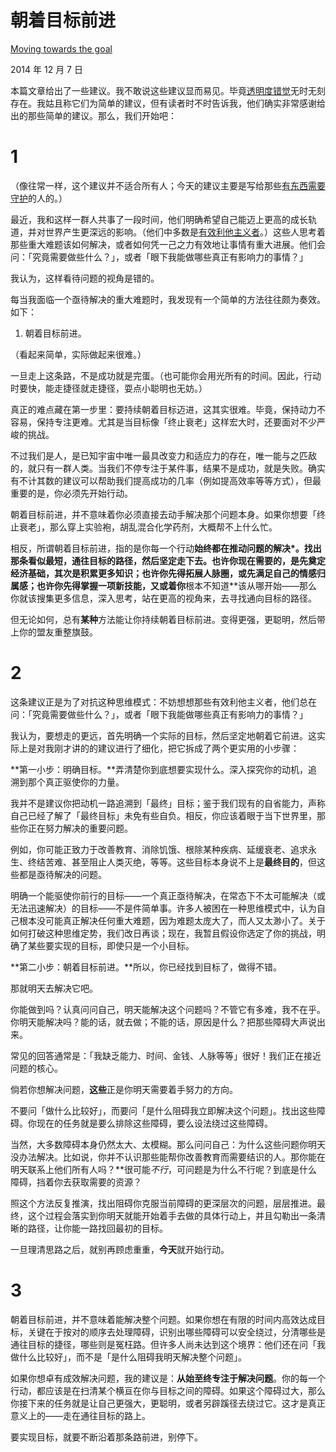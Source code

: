 # 朝着目标前进

[Moving towards the goal](https://mindingourway.com/moving-towards-the-goal/)

2014 年 12 月 7 日

本篇文章给出了一些建议。我不敢说这些建议显而易见。毕竟[透明度错觉](http://en.wikipedia.org/wiki/Illusion_of_transparency)无时无刻存在。我姑且称它们为简单的建议，但有读者时不时告诉我，他们确实非常感谢给出的那些简单的建议。那么，我们开始吧：

# 1

（像往常一样，这个建议并不适合所有人；今天的建议主要是写给那些[有东西需要守护](http://lesswrong.com/lw/nb/something_to_protect/)的人的。）

最近，我和这样一群人共事了一段时间，他们明确希望自己能迈上更高的成长轨道，并对世界产生更深远的影响。（他们中多数是[有效利他主义者](http://www.ted.com/talks/peter_singer_the_why_and_how_of_effective_altruism?language=en)。）这些人思考着那些重大难题该如何解决，或者如何凭一己之力有效地让事情有重大进展。他们会问：「究竟需要做些什么？」，或者「眼下我能做哪些真正有影响力的事情？」

我认为，这样看待问题的视角是错的。

每当我面临一个亟待解决的重大难题时，我发现有一个简单的方法往往颇为奏效。如下：

1. 朝着目标前进。

（看起来简单，实际做起来很难。）

一旦走上这条路，不是成功就是完蛋。（也可能你会用光所有的时间。因此，行动时要快，能走捷径就走捷径，耍点小聪明也无妨。）

真正的难点藏在第一步里：要持续朝着目标迈进，这其实很难。毕竟，保持动力不容易，保持专注更难。尤其是当目标像「终止衰老」这样宏大时，还要面对不少严峻的挑战。

不过我们是人，是已知宇宙中唯一最具改变力和适应力的存在，唯一能与之匹敌的，就只有一群人类。当我们不停专注于某件事，结果不是成功，就是失败。确实有不计其数的建议可以帮助我们提高成功的几率（例如提高效率等等方式），但最重要的是，你必须先开始行动。

朝着目标前进，并不意味着你必须直接去动手解决那个问题本身。如果你想要「终止衰老」，那么穿上实验袍，胡乱混合化学药剂，大概帮不上什么忙。

相反，所谓朝着目标前进，指的是你每一个行动**始终都在推动问题的解决*。找出那条看似最短，通往目标的路径，然后坚定走下去。也许你现在需要的，是先奠定经济基础，其次是积累更多知识；也许你先得拓展人脉圈，或先满足自己的情感归属感；也许你先得掌握一项新技能，又或着你**根本不知道**该从哪开始——那么你就该搜集更多信息，深入思考，站在更高的视角来，去寻找通向目标的路径。

但无论如何，总有**某种**方法能让你持续朝着目标前进。变得更强，更聪明，然后带上你的盟友重整旗鼓。

# 2

这条建议正是为了对抗这种思维模式：不妨想想那些有效利他主义者，他们总在问：「究竟需要做些什么？」，或者「眼下我能做哪些真正有影响力的事情？」

我认为，要想走的更远，首先明确一个实际的目标，然后坚定地朝着它前进。这实际上是对我刚才讲的的建议进行了细化，把它拆成了两个更实用的小步骤：

**第一小步：明确目标。**弄清楚你到底想要实现什么。深入探究你的动机，追溯到那个真正驱使你的力量。

我并不是建议你把动机一路追溯到「最终」目标；鉴于我们现有的自省能力，声称自己已经了解了「最终目标」未免有些自负。相反，你应该着眼于当下世界里，那些你正在努力解决的重要问题。

例如，你可能正致力于改善教育、消除饥饿、根除某种疾病、延缓衰老、追求永生、终结苦难、甚至阻止人类灭绝，等等。这些目标本身说不上是**最终目的**，但这些都是亟待解决的问题。

明确一个能驱使你前行的目标——一个真正亟待解决，在常态下不太可能解决（或无法迅速解决）的目标——不是件简单事。许多人被困在一种思维模式中，认为自己根本没可能真正解决任何重大难题，因为难题太庞大了，而人又太渺小了。关于如何打破这种思维定势，我们改日再谈；现在，我暂且假设你选定了你的挑战，明确了某些要实现的目标，即使只是一个小目标。

**第二小步：朝着目标前进。**所以，你已经找到目标了，做得不错。

那就明天去解决它吧。

你能做到吗？认真问问自己，明天能解决这个问题吗？不管它有多难，我不在乎。你明天能解决吗？能的话，就去做；不能的话，原因是什么？把那些障碍大声说出来。

常见的回答通常是：「我缺乏能力、时间、金钱、人脉等等」很好！我们正在接近问题的核心。

倘若你想解决问题，**这些**正是你明天需要着手努力的方向。

不要问「做什么比较好」，而要问「是什么阻碍我立即解决这个问题」。找出这些障碍。你现在的任务就是要么排除这些障碍，要么设法绕过这些障碍。

当然，大多数障碍本身仍然太大、太模糊。那么问问自己：为什么这些问题你明天没办法解决。比如说，你并不认识那些能帮你改善教育而需要结识的人。那你能在明天联系上他们所有人吗？**很可能*不行*，可问题是为什么不行呢？到底是什么障碍，挡着你去获取需要的资源？

照这个方法反复推演，找出阻碍你克服当前障碍的更深层次的问题，层层推进。最终，这个过程会落实到你明天就能开始着手去做的具体行动上，并且勾勒出一条清晰的路径，让你能一路找回最初的目标。

一旦理清思路之后，就别再顾虑重重，**今天**就开始行动。

# 3

朝着目标前进，并不意味着能解决整个问题。如果你想在有限的时间内高效达成目标，关键在于按对的顺序去处理障碍，识别出哪些障碍可以安全绕过，分清哪些是通往目标的捷径，哪些则是冤枉路。但许多人尚未达到这个境界：他们还在问「我做什么比较好」，而不是「是什么阻碍我明天解决整个问题」。

如果你想卓有成效解决问题，我的建议是：**从始至终专注于解决问题**。你的每一个行动，都应该是在扫清某个横亘在你与目标之间的障碍。如果这个障碍过大，那么你接下来的任务就是让自己更强大，更聪明，或者另辟蹊径去绕过它。这才是真正意义上的——走在通往目标的路上。

要实现目标，就要不断沿着那条路前进，别停下。